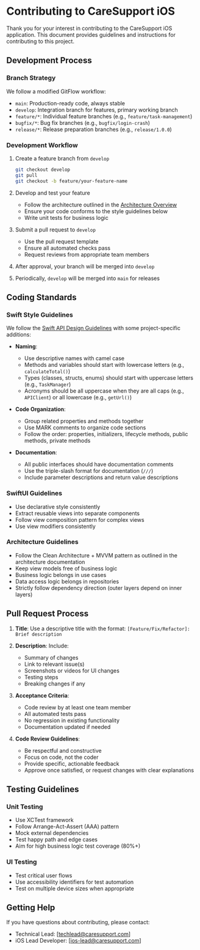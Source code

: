<!--
Date: April 17, 2025
Purpose: Contributing guidelines for CareSupport iOS development
Contains: Coding standards, pull request process, and development workflow
-->

# Contributing to CareSupport iOS

Thank you for your interest in contributing to the CareSupport iOS application. This document provides guidelines and instructions for contributing to this project.

## Development Process

### Branch Strategy

We follow a modified GitFlow workflow:

- `main`: Production-ready code, always stable
- `develop`: Integration branch for features, primary working branch
- `feature/*`: Individual feature branches (e.g., `feature/task-management`)
- `bugfix/*`: Bug fix branches (e.g., `bugfix/login-crash`)
- `release/*`: Release preparation branches (e.g., `release/1.0.0`)

### Development Workflow

1. Create a feature branch from `develop`
   ```bash
   git checkout develop
   git pull
   git checkout -b feature/your-feature-name
   ```

2. Develop and test your feature
   - Follow the architecture outlined in the [Architecture Overview](/docs/2_Architecture_Overview.md)
   - Ensure your code conforms to the style guidelines below
   - Write unit tests for business logic

3. Submit a pull request to `develop`
   - Use the pull request template
   - Ensure all automated checks pass
   - Request reviews from appropriate team members

4. After approval, your branch will be merged into `develop`

5. Periodically, `develop` will be merged into `main` for releases

## Coding Standards

### Swift Style Guidelines

We follow the [Swift API Design Guidelines](https://swift.org/documentation/api-design-guidelines/) with some project-specific additions:

- **Naming**:
  - Use descriptive names with camel case
  - Methods and variables should start with lowercase letters (e.g., `calculateTotal()`)
  - Types (classes, structs, enums) should start with uppercase letters (e.g., `TaskManager`)
  - Acronyms should be all uppercase when they are all caps (e.g., `APIClient`) or all lowercase (e.g., `getUrl()`)

- **Code Organization**:
  - Group related properties and methods together
  - Use MARK comments to organize code sections
  - Follow the order: properties, initializers, lifecycle methods, public methods, private methods

- **Documentation**:
  - All public interfaces should have documentation comments
  - Use the triple-slash format for documentation (`///`)
  - Include parameter descriptions and return value descriptions

### SwiftUI Guidelines

- Use declarative style consistently
- Extract reusable views into separate components
- Follow view composition pattern for complex views
- Use view modifiers consistently

### Architecture Guidelines

- Follow the Clean Architecture + MVVM pattern as outlined in the architecture documentation
- Keep view models free of business logic
- Business logic belongs in use cases
- Data access logic belongs in repositories
- Strictly follow dependency direction (outer layers depend on inner layers)

## Pull Request Process

1. **Title**: Use a descriptive title with the format: `[Feature/Fix/Refactor]: Brief description`

2. **Description**: Include:
   - Summary of changes
   - Link to relevant issue(s)
   - Screenshots or videos for UI changes
   - Testing steps
   - Breaking changes if any

3. **Acceptance Criteria**:
   - Code review by at least one team member
   - All automated tests pass
   - No regression in existing functionality
   - Documentation updated if needed

4. **Code Review Guidelines**:
   - Be respectful and constructive
   - Focus on code, not the coder
   - Provide specific, actionable feedback
   - Approve once satisfied, or request changes with clear explanations

## Testing Guidelines

### Unit Testing

- Use XCTest framework
- Follow Arrange-Act-Assert (AAA) pattern
- Mock external dependencies
- Test happy path and edge cases
- Aim for high business logic test coverage (80%+)

### UI Testing

- Test critical user flows
- Use accessibility identifiers for test automation
- Test on multiple device sizes when appropriate

## Getting Help

If you have questions about contributing, please contact:
- Technical Lead: [techlead@caresupport.com]
- iOS Lead Developer: [ios-lead@caresupport.com]
